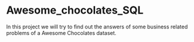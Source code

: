 # Awesome_chocolates_SQL
In this project we will try to find out the answers of some  business related problems of a Awesome Chocolates dataset.
